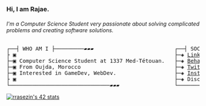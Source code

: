
### Hi, I am Rajae.
###### I'm a Computer Science Student very passionate about solving complicated problems and creating software solutions.

<pre>
┌──┤ WHO AM I ├─────────▰▰▰                         ┌──┤ SOCIAL MEDIA ├─────────▰▰▰
├ ▣                                                 ├─◈ <a href="https://www.linkedin.com/in/rajae-rasezine/" rel="nofollow">LinkedIn</a>
├─▣ Computer Science Student at 1337 Med-Tétouan.   ├─◈ <a href="https://www.behance.net/rasezinerajae" rel="nofollow">Behance</a>
├─▣ From Oujda, Morocco                             ├─◈ <a href="https://twitter.com/RasezineR" rel="nofollow">Twitter</a>
├─▣ Interested in GameDev, WebDev.                  ├─◈ <a href="https://www.instagram.com/rajae_rasezine/" rel="nofollow">Instagram</a>
├ ▣                                                 ├─◈ Discord: rrasezin#1178
└───────────────────────────────▰▰▰                 └───────────────────────────────▰▰▰
</pre>

<!--
┌──┤ 42 PROJECTS ├───────▰▰▰
│
├─◈ <a href=""></a>
│
└───────────────────────────────▰▰▰
-->
<a href="https://github.com/oakoudad/badge42"><img src="https://badge.mediaplus.ma/darkblue/rrasezin" alt="rrasezin's 42 stats" /></a>
